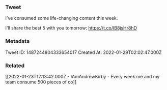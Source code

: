 ### Tweet
I've consumed some life-changing content this week.

I'll share the best 5 with you tomorrow:
https://t.co/IB8jsHr8hD

### Metadata
Tweet ID: 1487244804333654017
Created At: 2022-01-29T02:02:47.000Z

### Related
[[2022-01-23T12:13:42.000Z - IAmAndrewKirby - Every week me and my team consume 500 pieces of co]]

